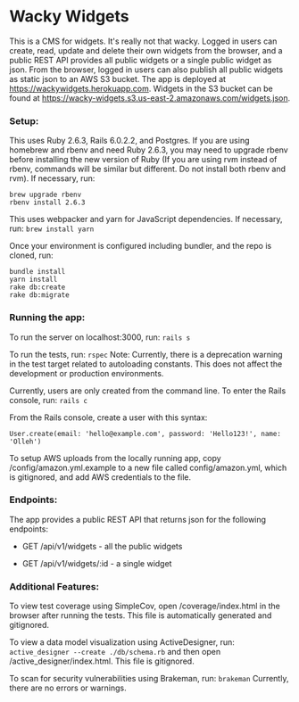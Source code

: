 # Wacky Widgets

This is a CMS for widgets. It's really not that wacky. Logged in users can create, read, update and delete their own widgets from the browser, and a public REST API provides all public widgets or a single public widget as json. From the browser, logged in users can also publish all public widgets as static json to an AWS S3 bucket. The app is deployed at https://wackywidgets.herokuapp.com. Widgets in the S3 bucket can be found at https://wacky-widgets.s3.us-east-2.amazonaws.com/widgets.json.

### Setup:

This uses Ruby 2.6.3, Rails 6.0.2.2, and Postgres. If you are using homebrew and rbenv and need Ruby 2.6.3, you may need to upgrade rbenv before installing the new version of Ruby (If you are using rvm instead of rbenv, commands will be similar but different. Do not install both rbenv and rvm). If necessary, run:
```
brew upgrade rbenv
rbenv install 2.6.3
```

This uses webpacker and yarn for JavaScript dependencies. If necessary, run:
`brew install yarn`

Once your environment is configured including bundler, and the repo is cloned, run:
```
bundle install
yarn install
rake db:create
rake db:migrate
```

### Running the app:

To run the server on localhost:3000, run:
`rails s`

To run the tests, run:
`rspec`
Note: Currently, there is a deprecation warning in the test target related to autoloading constants. This does not affect the development or production environments.

Currently, users are only created from the command line. To enter the Rails console, run:
`rails c`

From the Rails console, create a user with this syntax:

`User.create(email: 'hello@example.com', password: 'Hello123!', name: 'Olleh')`

To setup AWS uploads from the locally running app, copy /config/amazon.yml.example to a new file called config/amazon.yml, which is gitignored, and add AWS credentials to the file.

### Endpoints:

The app provides a public REST API that returns json for the following endpoints:
* GET /api/v1/widgets - all the public widgets

* GET /api/v1/widgets/:id - a single widget

### Additional Features:

To view test coverage using SimpleCov, open /coverage/index.html in the browser after running the tests. This file is automatically generated and gitignored.

To view a data model visualization using ActiveDesigner, run:
`active_designer --create ./db/schema.rb`
and then open /active_designer/index.html. This file is gitignored.

To scan for security vulnerabilities using Brakeman, run:
`brakeman`
Currently, there are no errors or warnings.
